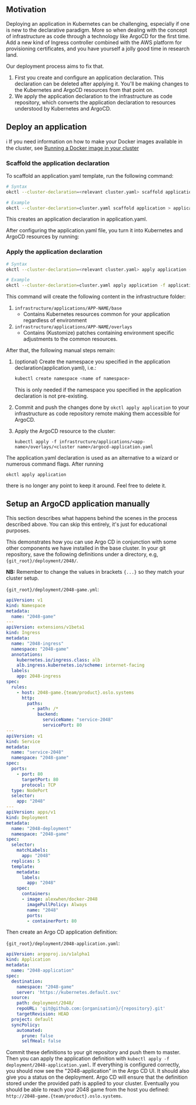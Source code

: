 
## Motivation

Deploying an application in Kubernetes can be challenging, especially if one is new to the declarative paradigm. More so 
when dealing with the concept of infrastructure as code through a technology like ArgoCD for the first time. Add a new 
kind of Ingress controller combined with the AWS platform for provisioning certificates, and you have yourself a jolly
good time in research land. 

Our deployment process aims to fix that. 

1. First you create and configure an application declaration. This declaration can be deleted after applying it. You'll
be making changes to the Kubernetes and ArgoCD resources from that point on.
2. We apply the application declaration to the infrastructure as code repository, which converts the application
declaration to resources understood by Kubernetes and ArgoCD.

## Deploy an application

:information_source: If you need information on how to make your Docker images available in the cluster, see [Running a Docker image in your cluster](/help/docker-registry)

### Scaffold the application declaration
To scaffold an application.yaml template, run the following command:

```bash
# Syntax
okctl --cluster-declaration=<relevant cluster.yaml> scaffold application

# Example
okctl --cluster-declaration=cluster.yaml scaffold application > application.yaml
```

This creates an application declaration in application.yaml.

After configuring the application.yaml file, you turn it into Kubernetes and ArgoCD resources by running:

### Apply the application declaration

```bash
# Syntax
okctl --cluster-declaration=<relevant cluster.yaml> apply application -f <relevant application.yaml>

# Example
okctl --cluster-declaration=cluster.yaml apply application -f application.yaml
```

This command will create the following content in the infrastructure folder:

1. `infrastructure/applications/APP-NAME/base`
    * Contains Kubernetes resources common for your application regardless of environment
2. `infrastructure/applications/APP-NAME/overlays`
    * Contains (Kustomize) patches containing environment specific adjustments to the common resources.

After that, the following manual steps remain:

1. (optional) Create the namespace you specified in the application declaration(application.yaml), i.e.:

    ```bash
    kubectl create namespace <name of namespace>
    ```

    This is only needed if the namespace you specified in the application declaration is not pre-existing.

2. Commit and push the changes done by `okctl apply application` to your infrastructure as code repository remote making
   them accessible for ArgoCD.

3. Apply the ArgoCD resource to the cluster:

    ```
    kubectl apply -f infrastructure/applications/<app-name>/overlays/<cluster name>/argocd-application.yaml
    ```
   
The application.yaml declaration is used as an alternative to a wizard or numerous command flags. After running 

```shell
okctl apply application
```

there is no longer any point to keep it around. Feel free to delete it.

## Setup an ArgoCD application manually

This section describes what happens behind the scenes in the process described above. You can skip this entirely, it's
just for educational purposes.

This demonstrates how you can use Argo CD in conjunction with some other components we have installed in the base cluster. In your git repository, save the following definitions under a directory, e.g, `{git_root}/deployment/2048/`.

**NB:** Remember to change the values in brackets `{...}` so they match your cluster setup.

`{git_root}/deployment/2048-game.yml`:

```yaml
apiVersion: v1
kind: Namespace
metadata:
  name: "2048-game"
---
apiVersion: extensions/v1beta1
kind: Ingress
metadata:
  name: "2048-ingress"
  namespace: "2048-game"
  annotations:
    kubernetes.io/ingress.class: alb
    alb.ingress.kubernetes.io/scheme: internet-facing
  labels:
    app: 2048-ingress
spec:
  rules:
    - host: 2048-game.{team/product}.oslo.systems
      http:
        paths:
          - path: /*
            backend:
              serviceName: "service-2048"
              servicePort: 80
---
apiVersion: v1
kind: Service
metadata:
  name: "service-2048"
  namespace: "2048-game"
spec:
  ports:
    - port: 80
      targetPort: 80
      protocol: TCP
  type: NodePort
  selector:
    app: "2048"
---
apiVersion: apps/v1
kind: Deployment
metadata:
  name: "2048-deployment"
  namespace: "2048-game"
spec:
  selector:
    matchLabels:
      app: "2048"
  replicas: 5
  template:
    metadata:
      labels:
        app: "2048"
    spec:
      containers:
      - image: alexwhen/docker-2048
        imagePullPolicy: Always
        name: "2048"
        ports:
        - containerPort: 80
```

Then create an Argo CD application definition:

`{git_root}/deployment/2048-application.yaml`:

```yaml
apiVersion: argoproj.io/v1alpha1
kind: Application
metadata:
  name: "2048-application"
spec:
  destination:
    namespace: "2048-game"
    server: 'https://kubernetes.default.svc'
  source:
    path: deployment/2048/
    repoURL: 'git@github.com:{organisation}/{repository}.git'
    targetRevision: HEAD
  project: default
  syncPolicy:
    automated:
      prune: false
      selfHeal: false
```

Commit these definitions to your git repository and push them to master. Then you can apply the application definition with `kubectl apply -f deployment/2048-application.yaml`.  If everything is configured correctly, you should now see the "2048-application" in the Argo CD UI. It should also give you a status on the deployment. Argo CD will ensure that the definition stored under the provided path is applied to your cluster. Eventually you should be able to reach your 2048 game from the host you defined: `http://2048-game.{team/product}.oslo.systems`.



